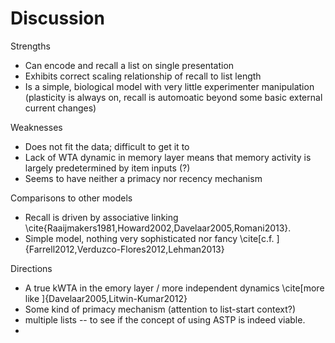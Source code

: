 # Discussion

Strengths

* Can encode and recall a list on single presentation
* Exhibits correct scaling relationship of recall to list length
* Is a simple, biological model with very little experimenter manipulation (plasticity is always on, recall is automoatic beyond some basic external current changes)

Weaknesses

* Does not fit the data; difficult to get it to
* Lack of WTA dynamic in memory layer means that memory activity is largely predetermined by item inputs (?)
* Seems to have neither a primacy nor recency mechanism

Comparisons to other models

* Recall is driven by associative linking \cite{Raaijmakers1981,Howard2002,Davelaar2005,Romani2013}.
* Simple model, nothing very sophisticated nor fancy \cite[c.f. ]{Farrell2012,Verduzco-Flores2012,Lehman2013}

Directions

* A true kWTA in the emory layer / more independent dynamics \cite[more like ]{Davelaar2005,Litwin-Kumar2012}
* Some kind of primacy mechanism (attention to list-start context?)
* multiple lists -- to see if the concept of using ASTP is indeed viable.
* 
